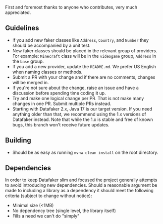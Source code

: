 First and foremost thanks to anyone who contributes, very much appreciated.

## Guidelines

- If you add new faker classes like `Address`, `Country`, and `Number` they should be accompanied by a unit test.
- New faker classes should be placed in the relevant group of providers. For example: `Minecraft` class will be in  the `videogame` group, `Address` in the `base` group.
- If you add a new provider, update the `README.md`. We prefer US English when naming classes or methods.
- Submit a PR with your change and if there are no comments, changes will be merged in.
- If you're not sure about the change, raise an issue and have a discussion before spending time coding it up.
- Try and make one logical change per PR. That is not make many changes in one PR. Submit multiple PRs instead.
- Starting with Datafaker 2.x, Java 17 is our target version. If you need anything older than that, we recommend using the 1.x versions of Datafaker instead. Note that while the 1.x is stable and free of known bugs, this branch won't receive future updates.

## Building

- Should be as easy as running `mvnw clean install` on the root directory.

## Dependencies

In order to keep Datafaker slim and focused the project generally attempts to avoid introducing new dependencies. Should a reasonable argument be made to including a library as a dependency it should meet the following criteria (subject to change without notice):

- Minimal size (<1MB)
- No dependency tree (single level, the library itself) 
- Fills a need we can't do "simply"
 